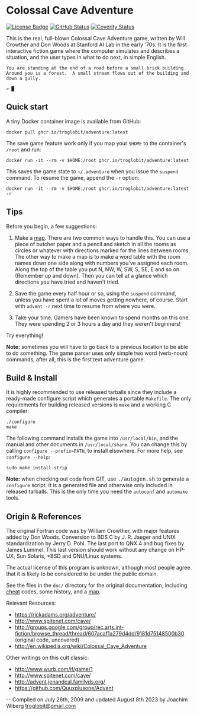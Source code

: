 Colossal Cave Adventure
=======================
[![License Badge][]][License] [![GitHub Status][]][GitHub] [![Coverity Status][]][Coverity Scan]

This is the real, full-blown Colossal Cave Adventure game, written by
Will Crowther and Don Woods at Stanford AI Lab in the early '70s.  It is
the first interactive fiction game where the computer simulates and
describes a situation, and the user types in what to do next, in simple
English.

```
You are standing at the end of a road before a small brick building.
Around you is a forest.  A small stream flows out of the building and
down a gully.

> █
```


Quick start
-----------

A tiny Docker container image is available from GitHub:

    docker pull ghcr.io/troglobit/adventure:latest

The save game feature work only if you map your `$HOME` to the
container's `/root` and run:

    docker run -it --rm -v $HOME:/root ghcr.io/troglobit/adventure:latest

This saves the game state to `~/.adventure` when you issue the `suspend`
command.  To resume the game, append the `-r` option:

    docker run -it --rm -v $HOME:/root ghcr.io/troglobit/adventure:latest -r


Tips
----

Before you begin, a few suggestions:

1. Make a [map][].  There are two common ways to handle this.  You can
   use a piece of butcher paper and a pencil and sketch in all the rooms
   as circles or whatever with directions marked for the lines between
   rooms.  The other way to make a map is to make a word table with the
   room names down one side along with numbers you've assigned each
   room.  Along the top of the table you put N, NW, W, SW, S, SE, E and
   so on.  (Remember up and down).  Then you can tell at a glance which
   directions you have tried and haven't tried.

2. Save the game every half hour or so, using the `suspend` command,
   unless you have spent a lot of moves getting nowhere, of course.
   Start with `advent -r` next time to resume from where you were.

3. Take your time.  Gamers have been known to spend months on this one.
   They were spending 2 or 3 hours a day and they weren't beginners!

Try everything!

**Note:** sometimes you will have to go back to a previous location to
be able to do something.  The game parser uses only simple two word
(verb-noun) commands, after all, this is the first text adventure game.


Build & Install
---------------

It is highly recommended to use released tarballs since they include a
ready-made configure script which generates a portable `Makefile`.  The
only requirements for building released versions is `make` and a working
C compiler:

    ./configure
    make

The following command installs the game into `/usr/local/bin`, and the
manual and other documents in `/usr/local/share`.  You can change this
by calling `configure --prefix=PATH`, to install elsewhere.  For more
help, see `configure --help`:

    sudo make install-strip

**Note:** when checking out code from GIT, use <kbd>./autogen.sh</kbd>
to generate a `configure` script.  It is a generated file and otherwise
only included in released tarballs.  This is the only time you need the
`autoconf` and `automake` tools.


Origin & References
-------------------

The original Fortran code was by William Crowther, with major features
added by Don Woods.  Conversion to BDS C by J. R. Jaeger and UNIX<TM>
standardization by Jerry D. Pohl. The last port to QNX 4 and bug fixes
by James Lummel.  This last version should work without any change on
HP-UX, Sun Solaris, *BSD and GNU/Linux systems.

The actual license of this program is unknown, although most people
agree that it is likely to be considered to be under the public domain.

See the files in the `doc/` directory for the original documentation,
including [cheat][] codes, some history, and a [map][].

Relevant Resources:

 - https://rickadams.org/adventure/
 - http://www.spitenet.com/cave/
 - http://groups.google.com/group/rec.arts.int-fiction/browse_thread/thread/607acaf1a279d4dd/9181d75148500b30 (original code, uncovered)
 - http://en.wikipedia.org/wiki/Colossal_Cave_Adventure

Other writings on this cult classic:

 - http://www.wurb.com/if/game/1
 - http://www.spitenet.com/cave/
 - http://advent.jenandcal.familyds.org/
 - https://github.com/Quuxplusone/Advent

 -- Compiled on July 26th, 2009 and updated August 8th 2023
    by Joachim Wiberg <troglobit@gmail.com>

[cheat]:           doc/cheat.txt
[map]:             doc/map.jpg
[License]:         https://unlicense.org/
[License Badge]:   https://img.shields.io/badge/License-Unlicense-blue.svg
[GitHub]:          https://github.com/troglobit/adventure/actions/workflows/build.yml
[GitHub Status]:   https://github.com/troglobit/adventure/actions/workflows/build.yml/badge.svg
[Coverity Scan]:   https://scan.coverity.com/projects/28918
[Coverity Status]: https://scan.coverity.com/projects/28918/badge.svg
